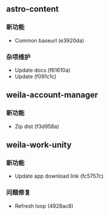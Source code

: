 ## astro-content

### 新功能

- Common baseurl (e3920da)

### 杂项维护

- Update docs (f61610a)
- Update (f091c1c)

## weila-account-manager

### 新功能

- Zip dist (f3d958a)

## weila-work-unity

### 新功能

- Update app download link (fc5757c)

### 问题修复

- Refresh loop (4928ac8)